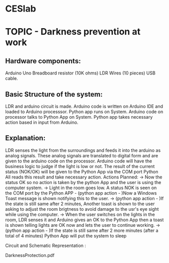 # CESlab

# TOPIC - Darkness prevention at work 

Hardware components:
--------------------------------------------------------------------------------------------------------
Arduino Uno
Breadboard
resistor (10K ohms)
LDR
Wires (10 pieces)
USB cable.

Basic Structure of the system:
--------------------------------------------------------------------------------------------------------
LDR and arduino circuit is made.
Arduino code is written on Arduino IDE and loaded to Arduino processsor.
Python app runs on System.
Arduino code on processor talks to Python App on System.
Python app takes necessary action based in input from Arduino.

Explanation:
--------------------------------------------------------------------------------------------------------
LDR senses the light from the surroundings and feeds it into the arduino as analog signals.
These analog signals are translated to digital form and are given to the arduino code on the processor.
Arduino code will have the business logic to judge if the light is low or not.
The result of the current status (NOK/OK) will be given to the Python App via the COM port
Python All reads this result and take necessary action.
	Actions Planned:
		-> Now the status OK so no action is taken by the python App and the user is using the computer system.
		-> Light in the room goes low. A status NOK is seen on the COM port by the Python APP - (python app action - )Now a Windows Toast           message is shown notifying this to the user. 
		-> (python app action - )If the state is still same after 2 minutes, Another toast is shown to the user asking to adjust the room           brigtness to avoid damage to the usr's eye sight while using the computer.
		-> When the user switches on the lights in the room, LDR senses it and Arduino gives an OK to the Python App then a toast is shown          telling lights are OK now and lets the user to continue working.
		-> (python app action - )If the state is still same after 2 more minutes (after a total of 4 minutes) Python App will put the system        to sleep
		
		
		
		
Circuit and Schematic Representation :  		

DarknessProtection.pdf		




